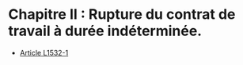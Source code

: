 # Chapitre II : Rupture du contrat de travail à durée indéterminée.

* [Article L1532-1](./LEGIARTI000018201691.md)
